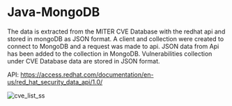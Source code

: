 # Java-MongoDB

The data is extracted from the MITER CVE Database with the redhat api and stored in mongoDB as JSON format.
A client and collection were created to connect to MongoDB and a request was made to api.
JSON data from Api has been added to the collection in MongoDB.
Vulnerabilities collection under CVE Database
data are stored in JSON format.

API: https://access.redhat.com/documentation/en-us/red_hat_security_data_api/1.0/

![cve_list_ss](https://user-images.githubusercontent.com/56002580/112985063-614d1500-9168-11eb-991d-9cef5b9d9794.png)
